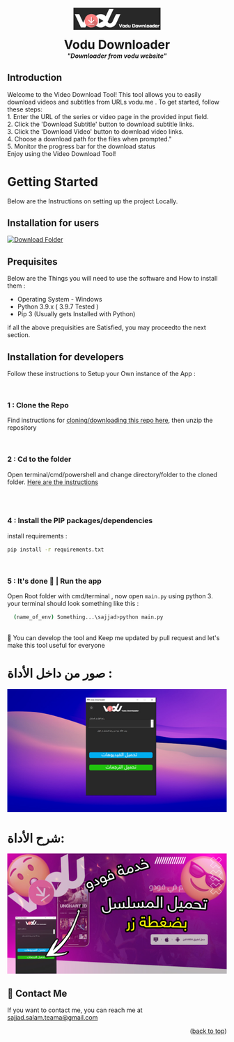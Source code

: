 <div id="top"></div>

<p align="center">
  <img width="200" src="gui/assets/vodu_logo.png" alt="logo">
  <h1 align="center" style="margin: 0 auto 0 auto;">Vodu Downloader</h1>
  <h5 align="center" style="margin: 0 auto 0 auto;"> "Downloader from vodu website"</h5>
  </p>


 ##  Introduction
Welcome to the Video Download Tool!
    This tool allows you to easily download videos and subtitles from URLs vodu.me .
    To get started, follow these steps:
    <br>
    1. Enter the URL of the series or video page in the provided input field.
    <br>
    2. Click the 'Download Subtitle' button to download subtitle links.
    <br>
    3. Click the 'Download Video' button to download video links.
    <br>
    4. Choose a download path for the files when prompted."
    <br>
    5. Monitor the progress bar for the download status
    <br>
    Enjoy using the Video Download Tool!



  
# Getting Started  
Below are the Instructions on setting up the project Locally.</br>

## Installation for users

[![Download Folder](https://img.shields.io/badge/Download-App-red.svg)](https://github.com/sajjad-salam/vodu_downloader/raw/main/dist/vodu_downloader.zip)




## Prequisites 
Below are the Things you will need to use the software and How to install them :
- Operating System - Windows
- Python 3.9.x ( 3.9.7 Tested )
- Pip 3 (Usually gets Installed with Python)

if all the above prequisities are Satisfied, you may proceedto the next section.

## Installation for developers 
Follow these instructions to Setup your Own instance of the App :

</br>


### 1 : Clone the Repo 
Find instructions for [cloning/downloading this repo here](https://docs.github.com/en/repositories/creating-and-managing-repositories/cloning-a-repository), then unzip the repository

</br>

### 2 : Cd to the folder

Open terminal/cmd/powershell and change directory/folder to the cloned folder. [Here are the instructions](https://www.howtogeek.com/659411/how-to-change-directories-in-command-prompt-on-windows-10/)

</br>



</br>

### 4 : Install the PIP packages/dependencies
install requirements :

```sh
pip install -r requirements.txt
```

</br>

### 5 : It's done 🎉 | Run the app
Open Root folder with cmd/terminal , now open `main.py` using python 3.
your terminal should look something like this :
```bash
  (name_of_env) Something...\sajjad>python main.py
```
</br>
🎉 You can develop the tool and Keep me updated by pull request  and let's make this tool useful for everyone


</br>
  




# صور من داخل الأداة :
![Banner](gui/assets/screen.jpg)


# شرح الأداة: 
[![Demo video](gui/assets/thumnil.jpg)](https://www.youtube.com/watch)



## 📝 Contact Me

If you want to contact me, you can
reach me at sajjad.salam.teama@gmail.com



<p align="right">(<a href="#top">back to top</a>)</p>
